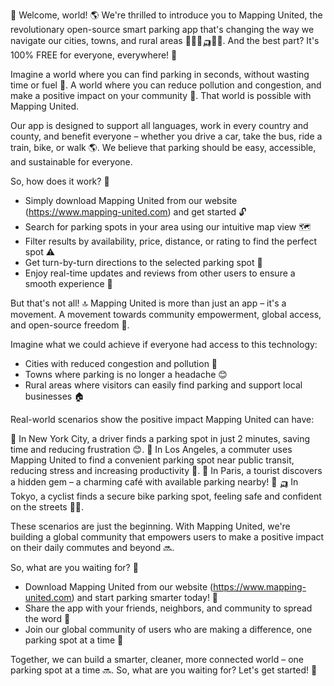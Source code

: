 🎉 Welcome, world! 🌎 We're thrilled to introduce you to Mapping United, the revolutionary open-source smart parking app that's changing the way we navigate our cities, towns, and rural areas 🚗🚌🚂🛺️🏃‍♀️. And the best part? It's 100% FREE for everyone, everywhere! 🎁

Imagine a world where you can find parking in seconds, without wasting time or fuel 💨. A world where you can reduce pollution and congestion, and make a positive impact on your community 🌟. That world is possible with Mapping United.

Our app is designed to support all languages, work in every country and county, and benefit everyone – whether you drive a car, take the bus, ride a train, bike, or walk 🌎. We believe that parking should be easy, accessible, and sustainable for everyone.

So, how does it work? 🤔

* Simply download Mapping United from our website (https://www.mapping-united.com) and get started 🔓
* Search for parking spots in your area using our intuitive map view 🗺️
* Filter results by availability, price, distance, or rating to find the perfect spot ⚠️
* Get turn-by-turn directions to the selected parking spot 📍
* Enjoy real-time updates and reviews from other users to ensure a smooth experience 👥

But that's not all! 🔝 Mapping United is more than just an app – it's a movement. A movement towards community empowerment, global access, and open-source freedom 💪.

Imagine what we could achieve if everyone had access to this technology:

* Cities with reduced congestion and pollution 🌟
* Towns where parking is no longer a headache 😊
* Rural areas where visitors can easily find parking and support local businesses 🏠

Real-world scenarios show the positive impact Mapping United can have:

🚗 In New York City, a driver finds a parking spot in just 2 minutes, saving time and reducing frustration 😊.
🚌 In Los Angeles, a commuter uses Mapping United to find a convenient parking spot near public transit, reducing stress and increasing productivity 💼.
🚂 In Paris, a tourist discovers a hidden gem – a charming café with available parking nearby! 🎉
🛺️ In Tokyo, a cyclist finds a secure bike parking spot, feeling safe and confident on the streets 🚴‍♂️.

These scenarios are just the beginning. With Mapping United, we're building a global community that empowers users to make a positive impact on their daily commutes and beyond 🔜.

So, what are you waiting for? 🤔

* Download Mapping United from our website (https://www.mapping-united.com) and start parking smarter today! 📲
* Share the app with your friends, neighbors, and community to spread the word 📢
* Join our global community of users who are making a difference, one parking spot at a time 💪

Together, we can build a smarter, cleaner, more connected world – one parking spot at a time 🔜. So, what are you waiting for? Let's get started! 🎉